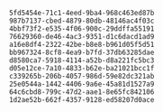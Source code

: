 
                5fd5454e-71c1-4eed-9ba4-968c463ed87b
                987b7137-cbed-4879-80db-48146ac4f03c
                4bbf73f2-e535-4f06-900c-29ddffa55191
                76629360-de46-4ac3-9351-d1c6dacd1ad9
                a16e8df4-2322-42be-b8e8-b961d05f5d51
                bb967324-8cf8-4ea9-b7fd-37db63285dae
                d8580ca7-5918-4114-a52b-d8a221fc5bc3
                d05e12ce-7a10-4833-b62e-ba21021bcc1f
                c339265b-206b-4057-986d-59e82dc321ab
                25e0544a-1442-4406-9a6e-45a81d1527a9
                64c6cbd8-799c-47d2-aae1-8e65fc842106
                1d2ae52b-662f-4357-9128-ed58207d0ace
                